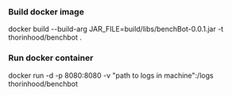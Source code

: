 ### Build docker image

docker build --build-arg JAR_FILE=build/libs/benchBot-0.0.1.jar -t thorinhood/benchbot .

### Run docker container

docker run -d -p 8080:8080 -v "path to logs in machine":/logs thorinhood/benchbot
